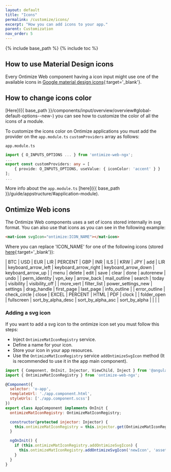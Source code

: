 ```yaml
---
layout: default
title: "Icons"
permalink: /customize/icons/
excerpt: "How you can add icons to your app."
parent: Customization
nav_order: 5
---
```


{% include base_path %}
{% include toc %}

## How to use Material Design icons
Every Ontimize Web component having a icon input might use one of the available icons in  [Google material design icons](https://fonts.google.com/icons){:target='_blank'}.

## How to change icons color
[Here]({{ base_path }}/components/input/overview/overview#global-default-options--new-) you can see how to customize the color of all the icons of a module.

To customize the icons color on Ontimize applications you must add the provider on the `app.module.ts` `customProviders` array as follows:

`app.module.ts`
```ts
import { O_INPUTS_OPTIONS ... } from 'ontimize-web-ngx';
...
export const customProviders: any = [
    { provide: O_INPUTS_OPTIONS, useValue: { iconColor: 'accent' } }
];
...
```

More info about the `app.module.ts` [here]({{ base_path }}/guide/appstructure/#application-module).

## Ontimize Web icons
The Ontimize Web components uses a set of icons stored internally in svg format. You can also use that icons as you can see in the following example:

```html
<mat-icon svgIcon="ontimize:ICON_NAME"></mat-icon>
```

Where you can replace 'ICON_NAME' for one of the following icons (stored [here](https://github.com/OntimizeWeb/ontimize-web-ngx/blob/main.15.x/projects/ontimize-web-ngx/assets/svg/ontimize-icon-set.svg){:target='_blank'}):

| BTC | USD | EUR | LIR | PERCENT | GBP | INR | ILS |
| KRW | JPY | add | LIR | keyboard_arrow_left | keyboard_arrow_right | keyboard_arrow_down | keyboard_arrow_up |
| menu | delete | edit | save | clear | done | autorenew | undo |
| perm_identity | vpn_key | arrow_back | mail_outline | search | today | visibility | visibility_off |
| more_vert | filter_list | power_settings_new | settings | drag_handle | first_page | last_page | info_outline |
| error_outline | check_circle | close | EXCEL | PERCENT | HTML | PDF | clock |
| folder_open | fullscreen | sort_by_alpha_desc  | sort_by_alpha_asc  | sort_by_alpha  |   |   |   |

### Adding a svg icon
If you want to add a svg icon to the ontimize icon set you must follow this steps:

* Inject `OntimizeMatIconRegistry` service.
* Define a name for your icon.
* Store your icon in your app resources.
* Use the `OntimizeMatIconRegistry` service `addOntimizeSvgIcon` method (It is recommended to use it in the app main component).

```javascript
import { Component, OnInit, Injector, ViewChild, Inject } from '@angular/core';
import { OntimizeMatIconRegistry } from 'ontimize-web-ngx';

@Component({
  selector: 'o-app',
  templateUrl: './app.component.html',
  styleUrls: ['./app.component.scss']
})
export class AppComponent implements OnInit {
  ontimizeMatIconRegistry: OntimizeMatIconRegistry;

  constructor(protected injector: Injector) {
    this.ontimizeMatIconRegistry = this.injector.get(OntimizeMatIconRegistry);
  }

  ngOnInit() {
    if (this.ontimizeMatIconRegistry.addOntimizeSvgIcon) {
      this.ontimizeMatIconRegistry.addOntimizeSvgIcon('newIcon', 'assets/images/new-icon.svg');
    }
  }
}
```

